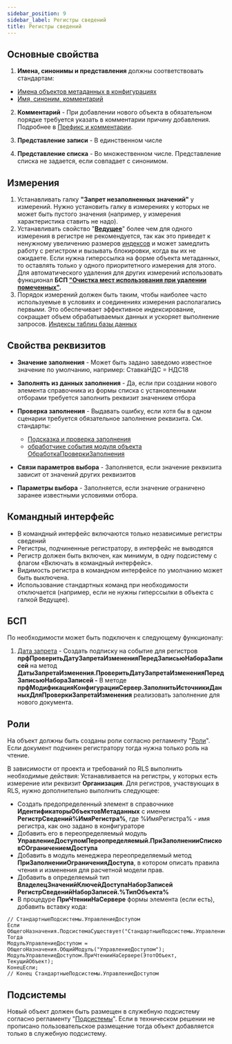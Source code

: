 ```yaml
---
sidebar_position: 9
sidebar_label: Регистры сведений
title: Регистры сведений
---
```


## Основные свойства

1. **Имена, синонимы и представления** должны соответствовать стандартам:

* [Имена объектов метаданных в конфигурациях](https://its.1c.ru/db/v8std/content/550/hdoc)
* [Имя, синоним, комментарий](https://its.1c.ru/db/v8std/content/474/hdoc)

2. **Комментарий** - При добавлении нового объекта в обязательном порядке требуется указать в комментарии причину добавления. Подробнее в [Префикс и комментарии](../prefix_comments.md).

3. **Представление записи** - В единственном числе

4. **Представление списка** - Во множественном числе. Представление списка не задается, если совпадает с синонимом.

## Измерения

1. Устанавливать галку **"Запрет незаполненных значений"** у измерений. Нужно установить галку в измерениях у которых не может быть пустого значения (например, у измерения характеристика ставить не надо).
2. Устанавливать свойство "**[Ведущее](https://its.1c.ru/db/pubdevguide83/content/160/hdoc)**" более чем для одного измерения в регистре не рекомендуется, так как это приведет к ненужному увеличению размеров [индексов](https://its.1c.ru/db/metod8dev/content/1590/hdoc) и может замедлить работу с регистром и вызывать блокировки, когда вы их не ожидаете. Если нужна гиперссылка на форме объекта метаданных, то оставлять только у одного приоритетного измерения для этого. Для автоматического удаления для других измерений использовать функционал **БСП ["Очистка мест использования при удалении помеченных"](https://its.1c.ru/db/bsp319doc#content:4:hdoc:issogl3_%D0%BE%D1%87%D0%B8%D1%81%D1%82%D0%BA%D0%B0_%D0%BC%D0%B5%D1%81%D1%82_%D0%B8%D1%81%D0%BF%D0%BE%D0%BB%D1%8C%D0%B7%D0%BE%D0%B2%D0%B0%D0%BD%D0%B8%D1%8F_%D0%BF%D1%80%D0%B8_%D1%83%D0%B4%D0%B0%D0%BB%D0%B5%D0%BD%D0%B8%D0%B8_%D0%BF%D0%BE%D0%BC%D0%B5%D1%87%D0%B5%D0%BD%D0%BD%D1%8B%D1%85).**
3. Порядок измерений должен быть таким, чтобы наиболее часто используемые в условиях и соединениях измерения располагались первыми. Это обеспечивает эффективное индексирование, сокращает объем обрабатываемых данных и ускоряет выполнение запросов. [Индексы таблиц базы данных](https://its.1c.ru/db/metod8dev/content/1590/hdoc)

## Свойства реквизитов

* **Значение заполнения** - Может быть задано заведомо известное значение по умолчанию, например: СтавкаНДС = НДС18
* **Заполнять из данных заполнения** - Да, если при создании нового элемента справочника из формы списка с установленными отборами требуется заполнить реквизит значением отбора
* **Проверка заполнения** - Выдавать ошибку, если хотя бы в одном сценарии требуется обязательное заполнение реквизита. См. стандарты:

    * [Подсказка и проверка заполнения](https://its.1c.ru/db/v8std/content/478/hdoc)
    * [обработчике события модуля объекта ОбработкаПроверкиЗаполнения](https://its.1c.ru/db/v8std#content:463:hdoc)

* **Связи параметров выбора** - Заполняется, если значение реквизита зависит от значений других реквизитов
* **Параметры выбора** - Заполняется, если значение ограничено заранее известными условиями отбора.

## Командный интерфейс

* В командный интерфейс включаются только независимые регистры сведений
* Регистры, подчиненные регистратору, в интерфейс не выводятся
* Регистр должен быть включен, как минимум, в одну подсистему с флагом «Включать в командный интерфейс».
* Видимость регистра в командном интерфейсе по умолчанию может быть выключена.
* Использование стандартных команд при необходимости отключается (например, если не нужны гиперссылки в объекта с галкой Ведущее).

## БСП

По необходимости может быть подключен к следующему функционалу:

1. [Дата запрета](https://its.1c.ru/db/bsp319doc#content:4:hdoc:issogl2_%D0%BD%D0%B0%D1%81%D1%82%D1%80%D0%BE%D0%B9%D0%BA%D0%B013)
\- Создать подписку на событие для регистров **прфПроверитьДатуЗапретаИзмененияПередЗаписьюНабораЗаписей** на метод **ДатыЗапретаИзменения.ПроверитьДатуЗапретаИзмененияПередЗаписьюНабораЗаписей
\-** В методе **прфМодификацияКонфигурацииСервер.ЗаполнитьИсточникиДанныхДляПроверкиЗапретаИзменения** реализовать заполнение для нового документа.

## Роли

На объект должны быть созданы роли согласно регламенту "[Роли](roles.md)". Если документ подчинен регистратору тогда нужна только роль на чтение.

В зависимости от проекта и требований по RLS выполнить необходимые действия:
Устанавливается на регистры, у которых есть измерение или реквизит **Организация**. Для регистров, участвующих в RLS, нужно дополнительно выполнить следующее:

* Создать предопределенный элемент в справочнике **ИдентификаторыОбъектовМетаданных** с именем **РегистрСведений%ИмяРегистра%**, где %ИмяРегистра% - имя регистра, как оно задано в конфигураторе
* Добавить его в переопределяемый модуль **УправлениеДоступомПереопределяемый.ПриЗаполненииСписковСОграничениемДоступа**
* Добавить в модуль менеджера переопределяемый метод **ПриЗаполненииОграниченияДоступа**, в котором описать правила чтения и изменения для расчетной модели прав.
* Добавить в определяемый тип **ВладелецЗначенийКлючейДоступаНаборЗаписей РегистрСведенийНаборЗаписей.%ТипОбъекта%**
* В процедуре **ПриЧтенииНаСервере** формы элемента (если есть), добавить вставку кода:

```bsl
// СтандартныеПодсистемы.УправлениеДоступом
Если ОбщегоНазначения.ПодсистемаСуществует("СтандартныеПодсистемы.УправлениеДоступом") Тогда
МодульУправлениеДоступом = ОбщегоНазначения.ОбщийМодуль("УправлениеДоступом");
МодульУправлениеДоступом.ПриЧтенииНаСервере(ЭтотОбъект, ТекущийОбъект);
КонецЕсли;
// Конец СтандартныеПодсистемы.УправлениеДоступом
```

## Подсистемы

Новый объект должен быть размещен в служебную подсистему согласно регламенту "[Подсистемы](subsystem.md)". Если в техническом решении не прописано пользовательское размещение тогда объект добавляется только в служебную подсистему.
